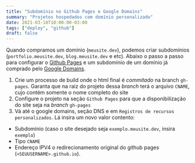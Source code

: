 ```yaml
---
title: "Subdomínio no Github Pages e Google Domains"
summary: "Projetos hospedados com domínio personalizado"
date: 2021-03-18T10:00:00-03:00
tags: ["deploy", "github"]
draft: false
---
```


Quando compramos um domínio (`meusite.dev`), podemos criar subdomínios (`portfolio.meusite.dev`, `blog.meusite.dev` e etc). Abaixo o passo a passo para configurar o [Github Pages](https://pages.github.com/) e um subdomínio de um domínio já comprado pelo [Google Domains](https://domains.google/).

1. Crie um processo de build onde o html final é *commitado* na branch `gh-pages`. Garanta que na raiz do projeto dessa *branch* terá o arquivo `CNAME`, cujo contém somente o nome completo do site
2. Configure o projeto na seção `Github Pages` para que a disponibilização do site seja na *branch* `gh-pages`
3. Vá até o google domains, seção DNS e em `Registros de recursos personalizados`. Lá insira um novo valor contento:
  - Subdomínio (caso o site desejado seja `exemplo.meusite.dev`, insira `exemplo`)
  - Tipo `CNAME`
  - Endereço IPV4 o redirecionamento original do github pages (`<SEUUSERNAME>.github.io`).
